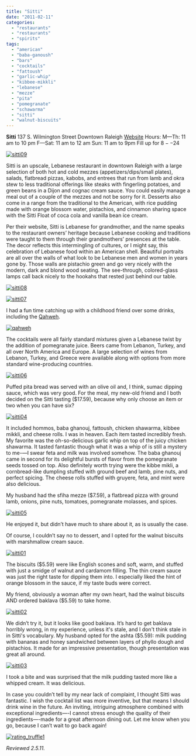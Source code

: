 ```yaml
---
title: "Sitti"
date: "2011-02-11"
categories: 
  - "restaurants"
  - "restaurants"
  - "spirits"
tags: 
  - "american"
  - "baba-ganoush"
  - "bars"
  - "cocktails"
  - "fattoush"
  - "garlic-whip"
  - "kibbee-mikkli"
  - "lebanese"
  - "mezze"
  - "pita"
  - "pomegranate"
  - "schawarma"
  - "sitti"
  - "walnut-biscuits"
---
```


**Sitti** 137 S. Wilmington Street Downtown Raleigh [Website](http://www.sitti-raleigh.com/index1.php) Hours: M—Th: 11 am to 10 pm F—Sat: 11 am to 12 am Sun: 11 am to 9pm Fill up for $8--$24

[![](http://s3.amazonaws.com/thegourmez-wpmedia/2011/02/sitti09.jpg "sitti09")](http://s3.amazonaws.com/thegourmez-wpmedia/2011/02/sitti09.jpg)

Sitti is an upscale, Lebanese restaurant in downtown Raleigh with a large selection of both hot and cold mezzes (appetizers/dips/small plates), salads, flatbread pizzas, kabobs, and entrees that run from lamb and okra stew to less traditional offerings like steaks with fingerling potatoes, and green beans in a Dijon and cognac cream sauce. You could easily manage a meal out of a couple of the mezzes and not be sorry for it. Desserts also come in a range from the traditional to the American, with rice pudding made with orange blossom water, pistachios, and cinnamon sharing space with the Sitti Float of coca cola and vanilla bean ice cream.

Per their website, Sitti is Lebanese for grandmother, and the name speaks to the restaurant owners’ heritage because Lebanese cooking and traditions were taught to them through their grandmothers’ presences at the table. The decor reflects this intermingling of cultures, or I might say, this celebration of Lebanese food within an American shell. Beautiful portraits are all over the walls of what look to be Lebanese men and women in years gone by. Those walls are pistachio green and go very nicely with the modern, dark and blond wood seating. The see-through, colored-glass lamps call back nicely to the hookahs that rested just behind our table.

[![](http://s3.amazonaws.com/thegourmez-wpmedia/2011/02/sitti08.jpg "sitti08")](http://s3.amazonaws.com/thegourmez-wpmedia/2011/02/sitti08.jpg)

[![](http://s3.amazonaws.com/thegourmez-wpmedia/2011/02/sitti07.jpg "sitti07")](http://s3.amazonaws.com/thegourmez-wpmedia/2011/02/sitti07.jpg)

I had a fun time catching up with a childhood friend over some drinks, including the [Qahweh](http://www.thegourmez.com/?p=2197).

[![](http://s3.amazonaws.com/thegourmez-wpmedia/2011/02/qahweh.jpg "qahweh")](http://s3.amazonaws.com/thegourmez-wpmedia/2011/02/qahweh.jpg)

The cocktails were all fairly standard mixtures given a Lebanese twist by the addition of pomegranate juice. Beers came from Lebanon, Turkey, and all over North America and Europe. A large selection of wines from Lebanon, Turkey, and Greece were available along with options from more standard wine-producing countries.

[![](http://s3.amazonaws.com/thegourmez-wpmedia/2011/02/sitti06.jpg "sitti06")](http://s3.amazonaws.com/thegourmez-wpmedia/2011/02/sitti06.jpg)

Puffed pita bread was served with an olive oil and, I think, sumac dipping sauce, which was very good. For the meal, my new-old friend and I both decided on the Sitti tasting ($17.59), because why only choose an item or two when you can have six?

[![](http://s3.amazonaws.com/thegourmez-wpmedia/2011/02/sitti04.jpg "sitti04")](http://s3.amazonaws.com/thegourmez-wpmedia/2011/02/sitti04.jpg)

It included hommos, baba ghanouj, fattoush, chicken shawarma, kibbee mikkli, and cheese rolls. I was in heaven. Each item tasted incredibly fresh. My favorite was the oh-so-delicious garlic whip on top of the juicy chicken shawarma. It tasted fantastic though what it was a whip of is still a mystery to me-—I swear feta and milk was involved somehow. The baba ghanouj came in second for its delightful bursts of flavor from the pomegranate seeds tossed on top. Also definitely worth trying were the kibbe mikli, a cornbread-like dumpling stuffed with ground beef and lamb, pine nuts, and perfect spicing. The cheese rolls stuffed with gruyere, feta, and mint were also delicious.

My husband had the sfiha mezze ($7.59), a flatbread pizza with ground lamb, onions, pine nuts, tomatoes, pomegranate molasses, and spices.

[![](http://s3.amazonaws.com/thegourmez-wpmedia/2011/02/sitti05.jpg "sitti05")](http://s3.amazonaws.com/thegourmez-wpmedia/2011/02/sitti05.jpg)

He enjoyed it, but didn’t have much to share about it, as is usually the case.

Of course, I couldn’t say no to dessert, and I opted for the walnut biscuits with marshmallow cream sauce.

[![](http://s3.amazonaws.com/thegourmez-wpmedia/2011/02/sitti01.jpg "sitti01")](http://s3.amazonaws.com/thegourmez-wpmedia/2011/02/sitti01.jpg)

The biscuits ($5.59) were like English scones and soft, warm, and stuffed with just a smidge of walnut and cardamom filling. The thin cream sauce was just the right taste for dipping them into. I especially liked the hint of orange blossom in the sauce, if my taste buds were correct.

My friend, obviously a woman after my own heart, had the walnut biscuits AND ordered baklava ($5.59) to take home.

[![](http://s3.amazonaws.com/thegourmez-wpmedia/2011/02/sitti02.jpg "sitti02")](http://s3.amazonaws.com/thegourmez-wpmedia/2011/02/sitti02.jpg)

We didn’t try it, but it looks like good baklava. It’s hard to get baklava horribly wrong, in my experience, unless it's stale, and I don't think stale in in Sitti's vocabulary. My husband opted for the ashta ($5.59): milk pudding with bananas and honey sandwiched between layers of phyllo dough and pistachios. It made for an impressive presentation, though presentation was great all around.

[![](http://s3.amazonaws.com/thegourmez-wpmedia/2011/02/sitti03.jpg "sitti03")](http://s3.amazonaws.com/thegourmez-wpmedia/2011/02/sitti03.jpg)

I took a bite and was surprised that the milk pudding tasted more like a whipped cream. It was delicious.

In case you couldn’t tell by my near lack of complaint, I thought Sitti was fantastic. I wish the cocktail list was more inventive, but that means I should drink wine in the future. An inviting, intriguing atmosphere combined with exceptional ingredients—-I cannot stress enough the quality of their ingredients—-made for a great afternoon dining out. Let me know when you go, because I can’t wait to go back again!

[![](http://s3.amazonaws.com/thegourmez-wpmedia/2009/02/rating_truffle1.gif "rating_truffle1")](http://s3.amazonaws.com/thegourmez-wpmedia/2009/02/rating_truffle1.gif)

_Reviewed 2.5.11._
